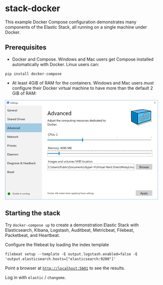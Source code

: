 # stack-docker
This example Docker Compose configuration demonstrates many components of the
Elastic Stack, all running on a single machine under Docker.

## Prerequisites
- Docker and Compose. Windows and Mac users get Compose installed automatically
with Docker. Linux users can:
```
pip install docker-compose
```

- At least 4GiB of RAM for the containers. Windows and Mac users _must_
configure their Docker virtual machine to have more than the default 2 GiB of
RAM:

![Docker VM memory settings](screenshots/docker-vm-memory-settings.png)

## Starting the stack
Try `docker-compose up` to create a demonstration Elastic Stack with
Elasticsearch, Kibana, Logstash, Auditbeat, Metricbeat, Filebeat, Packetbeat,
and Heartbeat.

Configure the filebeat by loading the index template 

```
filebeat setup --template -E output.logstash.enabled=false -E 'output.elasticsearch.hosts=["elasticsearch:9200"]'
```

Point a browser at [`http://localhost:5601`](http://localhost:5601) to see the results.

Log in with `elastic` / `changeme`.
